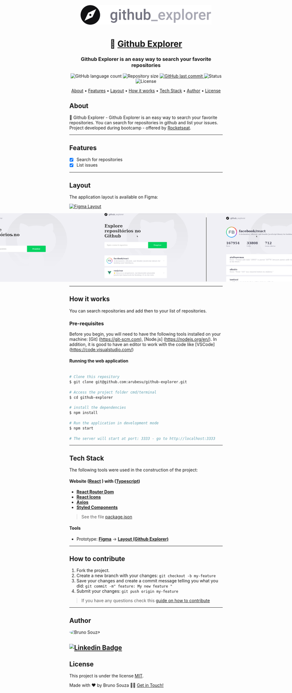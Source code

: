 <h1 align="center">
    <img alt="Github Explorer" title="#github-explorer" src="src/assets/logo.svg" />
</h1>

<h1 align="center">
🔎 <a href="#"> Github Explorer </a>
</h1>

<h3 align="center">
Github Explorer is an easy way to search your favorite repositories
</h3>

<p align="center">
  <img alt="GitHub language count" src="https://img.shields.io/github/languages/count/arubesu/github-explorer">

  <img alt="Repository size" src="https://img.shields.io/github/repo-size/arubesu/github-explorer">

  <a href="https://github.com/arubesu/github-explorer/commits/master">
    <img alt="GitHub last commit" src="https://img.shields.io/github/last-commit/arubesu/github-explorer">
  </a>
    <img alt="Status" src="https://img.shields.io/badge/Status-Finished-green">

   <img alt="License" src="https://img.shields.io/badge/license-MIT-brightgreen">
</p>


<p align="center">
 <a href="#about">About</a> •
 <a href="#features">Features</a> •
 <a href="#layout">Layout</a> •
 <a href="#how-it-works">How it works</a> •
 <a href="#tech-stack">Tech Stack</a> •
 <a href="#author">Author</a> •
 <a href="#license">License</a>

</p>


## About

🔎 Github Explorer - Github Explorer is an easy way to search your favorite repositories. You can search for repositories in github and list your issues.
Project developed during bootcamp - offered by [Rocketseat](https://blog.rocketseat.com.br/).

---

## Features

- [x] Search for repositories
- [x] List issues

---

## Layout

The application layout is available on Figma:

<a href="https://www.figma.com/file/HOCmxfrElzLpI75LdzFLia/Github-Explorer?node-id=0%3A1">
  <img alt="Figma Layout" src="https://img.shields.io/badge/Layout%20-Figma-%2304D361">
</a>

<p align="center" style="display: flex; align-items: flex-start; justify-content: center;">
 <img  alt="Home Page"  title="#HomePage"  src="./screenshots/home.png"  width="400px">

 <img  alt="Home Page with repository"  title="#home-page-with-repository"  src="./screenshots/home-2.png"  width="400px">

 <img  alt="Details"  title="#details"  src="./screenshots/details.png"  width="400px">

---

## How it works

You can search repositories and add then to your list of repositories.

### Pre-requisites

Before you begin, you will need to have the following tools installed on your machine:
[Git] (https://git-scm.com), [Node.js] (https://nodejs.org/en/).
In addition, it is good to have an editor to work with the code like [VSCode] (https://code.visualstudio.com/)

#### Running the web application

```bash

# Clone this repository
$ git clone git@github.com:arubesu/github-explorer.git

# Access the project folder cmd/terminal
$ cd github-explorer

# install the dependencies
$ npm install

# Run the application in development mode
$ npm start

# The server will start at port: 3333 - go to http://localhost:3333

```
---

## Tech Stack

The following tools were used in the construction of the project:

#### **Website**  ([React](https://reactjs.org/) ) with ([Typescript](https://www.typescriptlang.org/))

-   **[React Router Dom](https://github.com/ReactTraining/react-router/tree/master/packages/react-router-dom)**
-   **[React Icons](https://react-icons.github.io/react-icons/)**
-   **[Axios](https://github.com/axios/axios)**
-   **[Styled Components](https://github.com/styled-components/styled-components)**

> See the file  [package.json](https://github.com/arubesu/github-explorer/blob/master/package.json)

#### **Tools**

-   Prototype:  **[Figma](https://www.figma.com/)**  →  **[Layout (Github Explorer)](https://www.figma.com/file/HOCmxfrElzLpI75LdzFLia/Github-Explorer?node-id=0%3A1)**
---
## How to contribute

1. Fork the project.
2. Create a new branch with your changes: `git checkout -b my-feature`
3. Save your changes and create a commit message telling you what you did: `git commit -m" feature: My new feature "`
4. Submit your changes: `git push origin my-feature`
> If you have any questions check this [guide on how to contribute](https://github.com/firstcontributions/first-contributions)

---

## Author

 <img style="border-radius: 50%;" src="https://avatars.githubusercontent.com/u/29710382?v=4" width="100px;" alt="Bruno Souza"/>
 <br />

 [![Linkedin Badge](https://img.shields.io/badge/-Bruno_Souza-blue?style=flat-square&logo=Linkedin&logoColor=white&link=https://www.linkedin.com/in/bruno-a-souza/)](https://www.linkedin.com/in/bruno-a-souza/)
---

## License

This project is under the license [MIT](./LICENSE).

Made with ❤️  by Bruno Souza 👋🏽 [Get in Touch!](https://www.linkedin.com/in/bruno-a-souza/)

